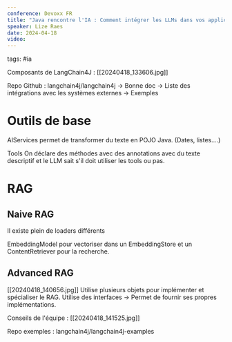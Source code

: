 ```yaml
---
conference: Devoxx FR
title: "Java rencontre l'IA : Comment intégrer les LLMs dans vos applications avec LangChain4j"
speaker: Lize Raes
date: 2024-04-18
video:
---
```

tags: #ia 

Composants de LangChain4J : 
[[20240418_133606.jpg]]

Repo Github : langchain4j/langchain4j
-> Bonne doc
-> Liste des intégrations avec les systèmes externes
-> Exemples

# Outils de base

AIServices permet de transformer du texte en POJO Java. (Dates, listes....)

Tools
On déclare des méthodes avec des annotations avec du texte descriptif et le LLM sait s'il doit utiliser les tools ou pas.

# RAG

## Naive RAG
Il existe plein de loaders différents

EmbeddingModel pour vectoriser dans un EmbeddingStore et un ContentRetriever pour la recherche.

## Advanced RAG
[[20240418_140656.jpg]]
Utilise plusieurs objets pour implémenter et spécialiser le RAG.
Utilise des interfaces -> Permet de fournir ses propres implémentations.

Conseils de l'équipe : 
[[20240418_141525.jpg]]

Repo exemples : langchain4j/langchain4j-examples






